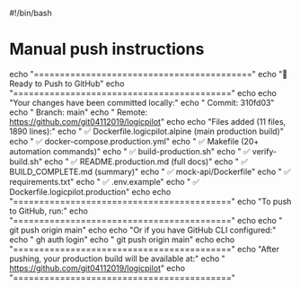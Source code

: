 #!/bin/bash
# Manual push instructions

echo "=========================================="
echo "🚀 Ready to Push to GitHub"
echo "=========================================="
echo
echo "Your changes have been committed locally:"
echo "  Commit: 310fd03"
echo "  Branch: main"
echo "  Remote: https://github.com/git04112019/logicpilot"
echo
echo "Files added (11 files, 1890 lines):"
echo "  ✅ Dockerfile.logicpilot.alpine (main production build)"
echo "  ✅ docker-compose.production.yml"
echo "  ✅ Makefile (20+ automation commands)"
echo "  ✅ build-production.sh"
echo "  ✅ verify-build.sh"
echo "  ✅ README.production.md (full docs)"
echo "  ✅ BUILD_COMPLETE.md (summary)"
echo "  ✅ mock-api/Dockerfile"
echo "  ✅ requirements.txt"
echo "  ✅ .env.example"
echo "  ✅ Dockerfile.logicpilot.production"
echo
echo "=========================================="
echo "To push to GitHub, run:"
echo "=========================================="
echo
echo "  git push origin main"
echo
echo "Or if you have GitHub CLI configured:"
echo "  gh auth login"
echo "  git push origin main"
echo
echo "=========================================="
echo "After pushing, your production build will be available at:"
echo "  https://github.com/git04112019/logicpilot"
echo "=========================================="
